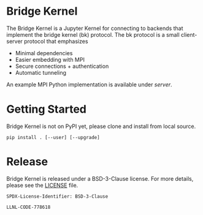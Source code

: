 # Bridge Kernel

The Bridge Kernel is a Jupyter Kernel for connecting to backends that implement the bridge kernel (bk)
protocol. The bk protocol is a small client-server protocol that emphasizes

* Minimal dependencies
* Easier embedding with MPI
* Secure connections + authentication
* Automatic tunneling

An example MPI Python implementation is available under *server*.

# Getting Started

Bridge Kernel is not on PyPI yet, please clone and install from local source.

```console
pip install . [--user] [--upgrade]
```

# Release

Bridge Kernel is released under a BSD-3-Clause license. For more details, please see the
[LICENSE](./LICENSE) file.

`SPDX-License-Identifier: BSD-3-Clause`

`LLNL-CODE-778618`
